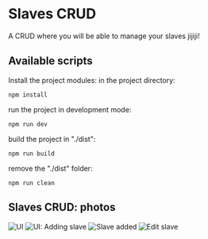 ﻿# Slaves CRUD
A CRUD where you will be able to manage your slaves jijiji!
## Available scripts
Install the project modules: in the project directory:

    npm install
run the project in development mode:

    npm run dev
build the project in "./dist":

    npm run build
remove the "./dist" folder:

    npm run clean
## Slaves CRUD: photos
![UI](https://lh3.googleusercontent.com/m0vEu1JeEsDJE4uICHMnu64TCYEOgbnEN604lIpVh4QxYVun9kIXmFc0Zgzg_elzsrOrrphp5AJHBCakdXea_2UEYwLy1NyHMtHAoE5o-H8M_tw6QKf3VA_z2qbvhOVqYgzWG-1AmWU1h30pkYu3iAt4IKvhhwEStmTx_MJn0Xlx97AreQZlbXyAD5HK7Ujze8I7IfAvN9QHVr9twNPOtM7I6hQsvmoU0kJp1sdZarFt6o6V8MPUNi1dNmi6cfkZYH9Ql0PSI4Xd5qVa3mSyhtc_hTpEca31Iy0F7H-_DYgroMW4XJTKz8x1nz4F4TormGsjEekb4KdC5-BI8TAtwg7iVPY-0ByqM67jYG7V1lGGVD7PwfFASfut5LiwforTu0L2W_H8Axq1e6DHSkXGWzlPb93bTU59bonAuYH-SpcnfaYNkPI2eMT6l8j4HpKKWbNpVmy4Sm11jucDuN9GUf-oUt4W8eYqBoKw3I8Y8Yv4bQ9jwFljxyXfzh6Ou1bbcb2Ex7qsG9v5KFcS7L9-_5U9CC8IW_PS0HPqTGSHL90MAMPDHu4AV6Cy4wAG46fOSBQb7bSg2U58BqHKpHXOdSl6SVnwaNJaCnk7epjLuet6m0DnzuRLt4le3hTm7HbdT2RymSg_jIH0IjbdFPjTgqEZ8mt7gDD6xUISM0ugejdRpf3vAIuGFsyxW3iJGDF0RQyjm8-lUCkPtH8_N9cP-dcu=w1671-h361-no?authuser=0)
![UI: Adding slave](https://lh3.googleusercontent.com/UXz8syjOil0rSmeKzvN7EBo-hbEDi_D0RzB37A14yn7VpZqAh7nftTWZJUaC1tNJusO6dJPdKDO2YYYtfq_6-u1Zh8fIAUX-jzwyUj3cDC3iyhla-r_A1rQOl9_T3meoSlV5I7EPZ7PbNXbS5THEQsw09PCjDjQg2RkOztEzifmMYSMHRLql4iYqEZGo1deyOdIDBGCq5sbZxAhk5DDXtrp7xmGp9kDqdJYzRsIw8aFIBOIZNDWdMSswH6Mi0Ig-1i_Ew_KaSP1KtDXVIDkjipgWdtUxn8T6f4bRkey-kA2J3dwGCzcEb-uDYtxms7m784uaOo23j79yujR4ykZqx3kgV4fisyueVklwreZwbE7CiAGxH1_Ag9YIu9SXy42szet3C5cQSybjqSEjUJ6xJrul4DJIFMM4rd6qGmNZTWxd_WfLgUAh0UoFrEX3-nBocnYyWNgncauYiaT_PgOFRxE8rbuhMNcwxXsuwW4Sc7qXiUURHCcr3wP6y0AS__ZA0HKb0TTMropQ4m_vKVf_uTvvzgPQvAOM64ZcAB5rVPe0gmla2pCdZ8bSscxKkC0-IuZloiFXZybstJJARWkMe0_Bn2sa2kOZoZT5kX_r-QPVJ1R4AywZRKf_JvPdHPUUlj5sA7ysm5oIwhZVA_5uNvUrY8Gd5jGpnYa_vRjoxWJvwtgjZ1F4QTgsDGLfQG4tnn7KYM4kXwqm0deIOyf2FUBg=w1663-h387-no?authuser=0)
![Slave added](https://lh3.googleusercontent.com/aMWUnuMGDSehih5ITr56ILJHDHwF9dS4LIfD5t3-eyodAzh2QHaBjgbMRIfSi1VKzAhSpNqLdj8Yob8sz6APuVjpkucaXaz0rzNN9znUEXLueBzy5OMl4naLK1uI6H3OZ_S-Xj95XVaVwCtKgQawKPmPyDdU0ofKuNuGhqjm9TT0ofk3vO-HM5NqoQkcMg1Bd7sC97utv6W3uy5WSC53jDGQic1GLjrSvfdc0jEmXiTIcQi5vr0AEdI48pY2--DjMMeFXLxW8P3fIOCoM-JGfBMcsp0rF-5RMsTBoaF7COdrucxxbIh0V6Hwb9fN6siZdqbHruZuMsLvWEFDvr1cVvpHXWWT9NKhMokxAVQk29o3-oD25RF9Mqmfi-LQ3e8P8EAa1SDeHMgkIdquvdqw6m1uHSCCZhBPLnbz_1MmxMUitA3gzv_95qERuLgxxP4HXjqs7wwb60JQcERbe3dRdXEHpSTPBQaCCk5mWmifYggGxGYKZha2wWoN2Uozy90KsLMwwb8yXt_hKSKu_KD01UkWJwDUexMgDqX6vDGbExwpvlrEOLY4lacvf7WZ8U9KPSsHaeBpjZ1ZvcAy-6_aQMRR8llNYIz27qN6V8HMBmeDKfi1sQP18cGPzGIkNLOS_KzeKo5lwpDEfAqj-3OdBKSbj3SIklG-CeqBrN5PEOCc5aYzSjNeCvxUTlHPj1XbTwmgqHLQB5fg-dkPHZzKaWC5=w1655-h411-no?authuser=0)
![Edit slave](https://user-images.githubusercontent.com/55720621/154579677-bf9796cf-6330-46aa-a500-291e487342e6.jpg)

